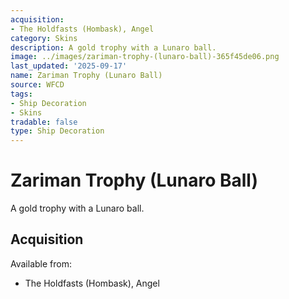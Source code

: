 ```yaml
---
acquisition:
- The Holdfasts (Hombask), Angel
category: Skins
description: A gold trophy with a Lunaro ball.
image: ../images/zariman-trophy-(lunaro-ball)-365f45de06.png
last_updated: '2025-09-17'
name: Zariman Trophy (Lunaro Ball)
source: WFCD
tags:
- Ship Decoration
- Skins
tradable: false
type: Ship Decoration
---
```


# Zariman Trophy (Lunaro Ball)

A gold trophy with a Lunaro ball.

## Acquisition

Available from:
- The Holdfasts (Hombask), Angel

